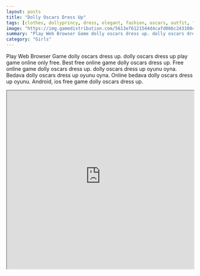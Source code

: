 ```yaml
---
layout: posts
title: "Dolly Oscars Dress Up"
tags: [clothes, dollyprincy, dress, elegant, fashion, oscars, outfit, free, online, games, oyna, game, free, games, play, play, games]
image: "https://img.gamedistribution.com/5613ef6121544d4cafd066c243100c8d.jpg"
summary: "Play Web Browser Game dolly oscars dress up. dolly oscars dress up play game online only free. Best free online game dolly oscars dress up. Free online game dolly oscars dress up. dolly oscars dress up oyunu oyna. Bedava dolly oscars dress up oyunu oyna. Online bedava dolly oscars dress up oyunu. Android, ios free game dolly oscars dress up."
category: "Girls"
---
```


Play Web Browser Game dolly oscars dress up. dolly oscars dress up play game online only free. Best free online game dolly oscars dress up. Free online game dolly oscars dress up. dolly oscars dress up oyunu oyna. Bedava dolly oscars dress up oyunu oyna. Online bedava dolly oscars dress up oyunu. Android, ios free game dolly oscars dress up.

<iframe width="100%" height="480px;" src="https://html5.gamedistribution.com/5613ef6121544d4cafd066c243100c8d/"></iframe>
